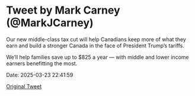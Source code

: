# Tweet by Mark Carney (@MarkJCarney)

Our new middle-class tax cut will help Canadians keep more of what they earn and build a stronger Canada in the face of President Trump’s tariffs.

We’ll help families save up to $825 a year — with middle and lower income earners benefitting the most.

Date: 2025-03-23 22:41:59

[Original Tweet](https://x.com/MarkJCarney/status/1903940314039296264)
